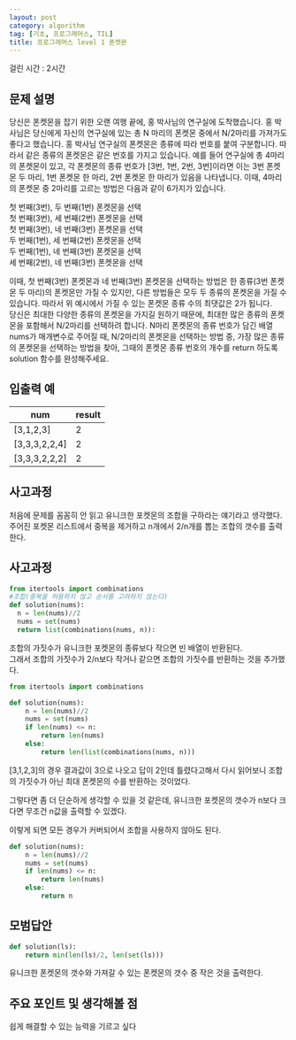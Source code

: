 ```yaml
---
layout: post
category: algorithm
tag: [기초, 프로그래머스, TIL]
title: 프로그래머스 level 1 폰켓몬
---
```

걸린 시간 : 2시간 
## 문제 설명

당신은 폰켓몬을 잡기 위한 오랜 여행 끝에, 홍 박사님의 연구실에 도착했습니다. 홍 박사님은 당신에게 자신의 연구실에 있는 총 N 마리의 폰켓몬 중에서 N/2마리를 가져가도 좋다고 했습니다.
홍 박사님 연구실의 폰켓몬은 종류에 따라 번호를 붙여 구분합니다. 따라서 같은 종류의 폰켓몬은 같은 번호를 가지고 있습니다. 예를 들어 연구실에 총 4마리의 폰켓몬이 있고, 각 폰켓몬의 종류 번호가 [3번, 1번, 2번, 3번]이라면 이는 3번 폰켓몬 두 마리, 1번 폰켓몬 한 마리, 2번 폰켓몬 한 마리가 있음을 나타냅니다. 이때, 4마리의 폰켓몬 중 2마리를 고르는 방법은 다음과 같이 6가지가 있습니다.  

첫 번째(3번), 두 번째(1번) 폰켓몬을 선택  
첫 번째(3번), 세 번째(2번) 폰켓몬을 선택  
첫 번째(3번), 네 번째(3번) 폰켓몬을 선택  
두 번째(1번), 세 번째(2번) 폰켓몬을 선택  
두 번째(1번), 네 번째(3번) 폰켓몬을 선택  
세 번째(2번), 네 번째(3번) 폰켓몬을 선택  

이때, 첫 번째(3번) 폰켓몬과 네 번째(3번) 폰켓몬을 선택하는 방법은 한 종류(3번 폰켓몬 두 마리)의 폰켓몬만 가질 수 있지만, 다른 방법들은 모두 두 종류의 폰켓몬을 가질 수 있습니다. 따라서 위 예시에서 가질 수 있는 폰켓몬 종류 수의 최댓값은 2가 됩니다.  
당신은 최대한 다양한 종류의 폰켓몬을 가지길 원하기 때문에, 최대한 많은 종류의 폰켓몬을 포함해서 N/2마리를 선택하려 합니다. N마리 폰켓몬의 종류 번호가 담긴 배열 nums가 매개변수로 주어질 때, N/2마리의 폰켓몬을 선택하는 방법 중, 가장 많은 종류의 폰켓몬을 선택하는 방법을 찾아, 그때의 폰켓몬 종류 번호의 개수를 return 하도록 solution 함수를 완성해주세요.  

## 입출력 예

<table>
  <thead>
    <tr>
      <th>num</th>
      <th>result</th>
    </tr>
  </thead>
  <tbody>
    <tr>
      <td>[3,1,2,3]</td>
      <td>2</td>
    </tr>
    <tr>
      <td>[3,3,3,2,2,4]</td>
      <td>2</td>
    </tr>
    <tr>
      <td>[3,3,3,2,2,2]</td>
      <td>2</td>
    </tr>
  </tbody>
</table>

## 사고과정

처음에 문제를 꼼꼼히 안 읽고 유니크한 포켓몬의 조합을 구하라는 얘기라고 생각했다.  
주어진 포켓몬 리스트에서 중복을 제거하고 n개에서 2/n개를 뽑는 조합의 갯수를 출력한다.

## 사고과정

```python
from itertools import combinations
#조합(중복을 허용하지 않고 순서를 고려하지 않는다)
def solution(nums):
  n = len(nums)//2
  nums = set(nums)
  return list(combinations(nums, n)):
```

조합의 가짓수가 유니크한 포켓몬의 종류보다 작으면 빈 배열이 반환된다.  
그래서 조합의 가짓수가 2/n보다 작거나 같으면 조합의 가짓수를 반환하는 것을 추가했다.

```python
from itertools import combinations

def solution(nums):
    n = len(nums)//2
    nums = set(nums)
    if len(nums) <= n:
        return len(nums)
    else:
        return len(list(combinations(nums, n)))
```

\[3,1,2,3]의 경우 결과값이 3으로 나오고 답이 2인데 틀렸다고해서 다시 읽어보니 조합의 가짓수가 아닌 최대 폰켓몬의 수를 반환하는 것이었다.  

그렇다면 좀 더 단순하게 생각할 수 있을 것 같은데, 유니크한 포켓몬의 갯수가 n보다 크다면 무조건 n값을 출력할 수 있겠다. 

이렇게 되면 모든 경우가 커버되어서 조합을 사용하지 않아도 된다. 

```python
def solution(nums):
    n = len(nums)//2
    nums = set(nums)
    if len(nums) <= n:
        return len(nums)
    else:
        return n
```


## 모범답안

```python
def solution(ls):
    return min(len(ls)/2, len(set(ls)))
```
유니크한 폰켓몬의 갯수와 가져갈 수 있는 폰켓몬의 갯수 중 작은 것을 출력한다.

## 주요 포인트 및 생각해볼 점

쉽게 해결할 수 있는 능력을 기르고 싶다 